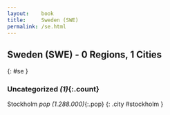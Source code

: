 ```yaml
---
layout:    book
title:     Sweden (SWE)
permalink: /se.html
---
```


## Sweden (SWE) - 0 Regions, 1 Cities
{: #se }





### Uncategorized _(1)_{:.count}


Stockholm  _pop (1.288.000)_{:.pop} {: .city #stockholm } <br>


 
